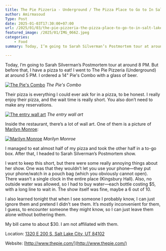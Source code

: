 ```yaml
---
title: The Pie Pizzeria - Underground / The Pizza Place to Go to In Salt Lake City
author: Amirmasoud
Type: Post
date: 2025-01-03T17:30:00+07:00
url: /2025/01/03/the-pie-pizzeria-the-pizza-place-to-go-to-in-salt-lake-city/
featured_image: /2025/01/IMG_0662.jpeg
categories:
    - Food
summary: Today, I’m going to Sarah Silverman’s Postmortem tour at around 8 PM. But before that, I have a pizza to eat!

---
```


Today, I’m going to Sarah Silverman’s Postmortem tour at around 8 PM. But before that, I have a pizza to eat! I went to The Pie Pizzeria (Underground) at around 5 PM. I ordered a 14" Pie's Combo with a glass of beer.

[![The Pie's Combo](/2025/01/IMG_0660.jpeg)](/2025/01/IMG_0660.jpeg)
*The Pie's Combo*

Their pizza is everything I could ever ask for in a pizza, to be honest. I really enjoy their pizza, and the wait time is really short. You also don’t need to make any reservations.

[![The entry wall art](/2025/01/IMG_0658.jpeg)](/2025/01/IMG_0658.jpeg)
*The entry wall art*

Inside the restaurant, there’s a lot of wall art. One of them is a picture of [Marilyn Monroe](https://en.wikipedia.org/wiki/Marilyn_Monroe):

[![Marilyn Monroe](/2025/01/IMG_0664.jpeg)](/2025/01/IMG_0664.jpeg)
*Marilyn Monroe*

I managed to eat almost half of my pizza and took the other half in a to-go box. After that, I headed to Sarah Silverman’s Postmortem show.

I want to keep this short, but there were some really annoying things about her show. One was that they wouldn’t let you use your phone—they put your phone/watch in a pouch bag (which you obviously cannot open). There wasn’t a single clock in the entire place (Kingsbury Hall). Also, no outside water was allowed, so I had to buy water—each bottle costing $5, with a long line to wait in. The show itself was fine, maybe a 6 out of 10.

I also learned tonight that when I see someone I probably know, I can just ignore them and pretend I didn’t see them. It’s mostly inconvenient for them, I guess, to encounter someone they might know, so I can just leave them alone without bothering them.

My bill came to about $30. I am not affiliated with them.

Location: [1320 E 200 S, Salt Lake City, UT 84102](https://maps.app.goo.gl/Pe5hXJbPN7BxVLyt5)

Website: [http://www.thepie.com/](http://www.thepie.com/)
